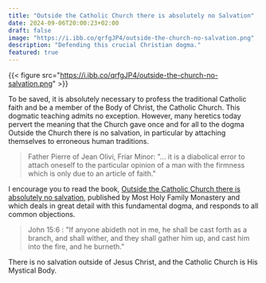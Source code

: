 ```yaml
---
title: "Outside the Catholic Church there is absolutely no Salvation"
date: 2024-09-06T20:00:23+02:00
draft: false
image: "https://i.ibb.co/qrfgJP4/outside-the-church-no-salvation.png"
description: "Defending this crucial Christian dogma."
featured: true
---
```


{{< figure src="https://i.ibb.co/qrfgJP4/outside-the-church-no-salvation.png" >}}

To be saved, it is absolutely necessary to profess the traditional Catholic faith and be a member of the Body of Christ, the Catholic Church. This dogmatic teaching admits no exception. However, many heretics today pervert the meaning that the Church gave once and for all to the dogma Outside the Church there is no salvation, in particular by attaching themselves to erroneous human traditions.

> Father Pierre of Jean Olivi, Friar Minor: "... it is a diabolical error to attach oneself to the particular opinion of a man with the firmness which is only due to an article of faith."

I encourage you to read the book, [Outside the Catholic Church there is absolutely no salvation](https://vaticancatholic.com/outside-the-church-there-is-no-salvation/), published by Most Holy Family Monastery and which deals in great detail with this fundamental dogma, and responds to all common objections.

> John 15:6 : "If anyone abideth not in me, he shall be cast forth as a branch, and shall wither, and they shall gather him up, and cast him into the fire, and he burneth."

There is no salvation outside of Jesus Christ, and the Catholic Church is His Mystical Body.
